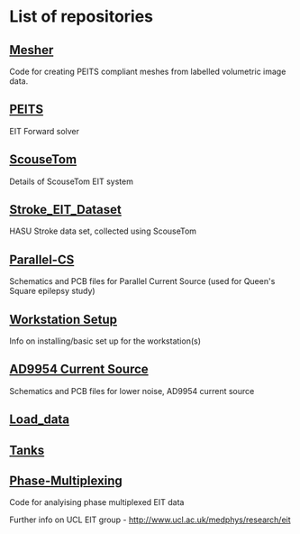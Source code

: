 # List of repositories

## [Mesher](https://github.com/EIT-team/Mesher)
Code for creating PEITS compliant meshes from labelled volumetric image data.

## [PEITS](https://github.com/EIT-team/PEITS)
EIT Forward solver

## [ScouseTom](https://github.com/EIT-team/ScouseTom)
Details of ScouseTom EIT system

## [Stroke_EIT_Dataset](https://github.com/EIT-team/Stroke_EIT_Dataset)
HASU Stroke data set, collected using ScouseTom

## [Parallel-CS](https://github.com/EIT-team/Parallel-CS)
Schematics and PCB files for Parallel Current Source (used for Queen's Square epilepsy study)

## [Workstation Setup](https://github.com/EIT-team/Workstation-setup)
Info on installing/basic set up for the workstation(s)

## [AD9954 Current Source](https://github.com/EIT-team/AD9954_Current_Source)
Schematics and PCB files for lower noise, AD9954 current source

## [Load_data](https://github.com/EIT-team/Load_data)

## [Tanks](https://github.com/EIT-team/Tanks)

## [Phase-Multiplexing](https://github.com/EIT-team/Phase-Multiplexing)
Code for analyising phase multiplexed EIT data



Further info on UCL EIT group - http://www.ucl.ac.uk/medphys/research/eit
